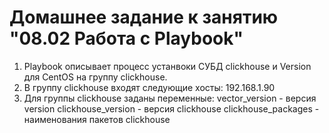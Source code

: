 # Домашнее задание к занятию "08.02 Работа с Playbook"

1. Playbook описывает процесс устанвоки СУБД clickhouse и Version для CentOS на группу clickhouse.
2. В группу clickhouse входят следующие хосты: 192.168.1.90
3. Для группы clickhouse заданы переменные:
vector_version - версия version
clickhouse_version - версия clickhouse
clickhouse_packages - наименования пакетов clickhouse